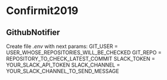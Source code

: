 # Confirmit2019

## GithubNotifier

Create file *.env* with next params:
GIT_USER = USER_WHOSE_REPOSITORIES_WILL_BE_CHECKED
GIT_REPO = REPOSITORY_TO_CHECK_LATEST_COMMIT
SLACK_TOKEN = YOUR_SLACK_API_TOKEN
SLACK_CHANNEL = YOUR_SLACK_CHANNEL_TO_SEND_MESSAGE
